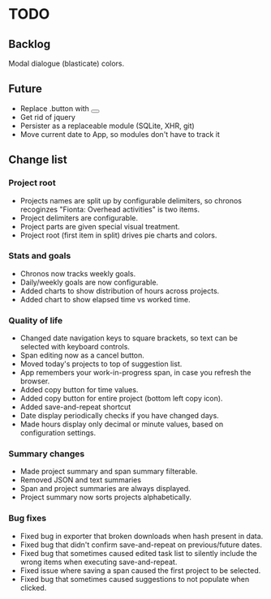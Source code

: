 # TODO

## Backlog

Modal dialogue (blasticate) colors.

## Future

* Replace .button with <button>
* Get rid of jquery
* Persister as a replaceable module (SQLite, XHR, git)
* Move current date to App, so modules don't have to track it

## Change list

### Project root

* Projects names are split up by configurable delimiters, so chronos recoginzes "Fionta: Overhead activities" is two items.
* Project delimiters are configurable.
* Project parts are given special visual treatment.
* Project root (first item in split) drives pie charts and colors.

### Stats and goals

* Chronos now tracks weekly goals.
* Daily/weekly goals are now configurable.
* Added charts to show distribution of hours across projects.
* Added chart to show elapsed time vs worked time.

### Quality of life

* Changed date navigation keys to square brackets, so text can be selected with keyboard controls.
* Span editing now as a cancel button.
* Moved today's projects to top of suggestion list.
* App remembers your work-in-progress span, in case you refresh the browser.
* Added copy button for time values.
* Added copy button for entire project (bottom left copy icon).
* Added save-and-repeat shortcut
* Date display periodically checks if you have changed days.
* Made hours display only decimal or minute values, based on configuration settings.

### Summary changes

* Made project summary and span summary filterable.
* Removed JSON and text summaries
* Span and project summaries are always displayed.
* Project summary now sorts projects alphabetically.

### Bug fixes

* Fixed bug in exporter that broken downloads when hash present in data.
* Fixed bug that didn't confirm save-and-repeat on previous/future dates.
* Fixed bug that sometimes caused edited task list to silently include the wrong items when executing save-and-repeat.
* Fixed issue where saving a span caused the first project to be selected.
* Fixed bug that sometimes caused suggestions to not populate when clicked.
